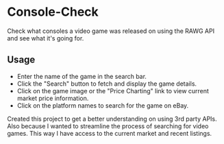 # Console-Check
Check what consoles a video game was released on using the RAWG API and see what it's going for.

## Usage 
- Enter the name of the game in the search bar.
- Click the "Search" button to fetch and display the game details.
- Click on the game image or the "Price Charting" link to view current market price information.
- Click on the platform names to search for the game on eBay.

Created this project to get a better understanding on using 3rd party APIs. Also because I wanted to streamline the process of searching for video games. This way I have access to the current market and recent listings. 